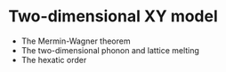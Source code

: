 # Two-dimensional XY model

* The Mermin-Wagner theorem
* The two-dimensional phonon and lattice melting
* The hexatic order
